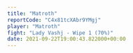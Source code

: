 ```yaml
---
title: "Matroth"
reportCode: "C4x81tcXAbr9YMgj"
player: "Matroth"
fight: "Lady Vashj - Wipe 1 (70%)"
date: 2021-09-22T19:00:43.822000+00:00
---
```

